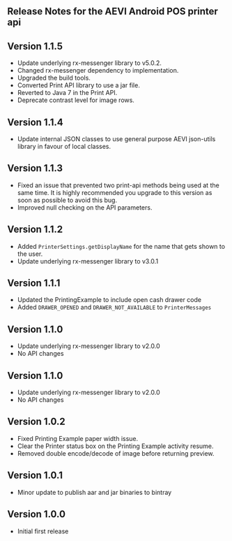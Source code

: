 ## Release Notes for the AEVI Android POS printer api

## Version 1.1.5

* Update underlying rx-messenger library to v5.0.2.
* Changed rx-messenger dependency to implementation. 
* Upgraded the build tools.
* Converted Print API library to use a jar file.
* Reverted to Java 7 in the Print API.
* Deprecate contrast level for image rows.

## Version 1.1.4

* Update internal JSON classes to use general purpose AEVI json-utils library in favour of local classes. 

## Version 1.1.3

* Fixed an issue that prevented two print-api methods being used at the same time. It is highly 
  recommended you upgrade to this version as soon as possible to avoid this bug.
* Improved null checking on the API parameters. 

## Version 1.1.2

* Added `PrinterSettings.getDisplayName` for the name that gets shown to the user.
* Update underlying rx-messenger library to v3.0.1

## Version 1.1.1

* Updated the PrintingExample to include open cash drawer code
* Added `DRAWER_OPENED` and `DRAWER_NOT_AVAILABLE` to `PrinterMessages`

## Version 1.1.0

* Update underlying rx-messenger library to v2.0.0
* No API changes

## Version 1.1.0

* Update underlying rx-messenger library to v2.0.0
* No API changes

## Version 1.0.2

* Fixed Printing Example paper width issue.
* Clear the Printer status box on the Printing Example activity resume.
* Removed double encode/decode of image before returning preview.

## Version 1.0.1

* Minor update to publish aar and jar binaries to bintray

## Version 1.0.0

* Initial first release

